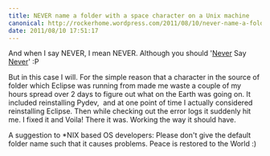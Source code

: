 ```yaml
---
title: NEVER name a folder with a space character on a Unix machine
canonical: http://rockerhome.wordpress.com/2011/08/10/never-name-a-folder-with-a-space-character-on-a-unix-machine/
date: 2011/08/10 17:51:17
---
```

And when I say NEVER, I mean NEVER. Although you should '[Never](http://www.youtube.com/watch?v=_Z5-P9v3F8w&ob=av3e) Say [Never](http://www.youtube.com/watch?v=Aihu16RyYp8)' :P <span class="more" />

But in this case I will. For the simple reason that a <space> character in the source of folder which Eclipse was running from made me waste a couple of my hours spread over 2 days to figure out what on the Earth was going on. It included reinstalling Pydev,  and at one point of time I actually considered reinstalling Eclipse. Then while checking out the error logs it suddenly hit me. I fixed it and Voila! There it was. Working the way it should have. 

A suggestion to *NIX based OS developers: Please don't give the default folder name such that it causes problems. Peace is restored to the World :)
